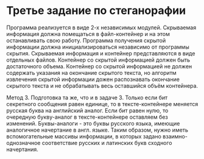 # Третье задание по стеганорафии

Программа реализуется в виде 2-х независимых модулей. Скрываемая информация должна помещаться в файл-контейнер и на этом останавливать свою работу. Программа получения скрытой информации должна инициализироваться независимо от программы скрытия. Скрываемая информация и контейнер представляются в виде отдельных файлов. Контейнер со скрытой информацией должен быть достаточного объема. Контейнер со скрытой информацией не должен содержать указания на окончание скрытого текста, но алгоритм извлечения скрытой информации дожен распознавать окончание скрытого текста и не обрабатывать весь оставшийся объём контейнера.

Метод 3. Подготовка та же, что и в задаче 3. Только если бит секретного сообщения равен единице, то в тексте-контейнере меняется русская буква на английский аналог. Если бит равен нулю, то очередную букву-аналог в тексте-контейнере оставляем без изменений. Буквы-аналоги - это буквы русского языка, имеющие аналогичное начертание в англ. языке. Таким образом, нужно иметь вспомогательные массивы информации, в которых задано взаимно-однозначное соответствие русских и латинских букв сходного начертания.
